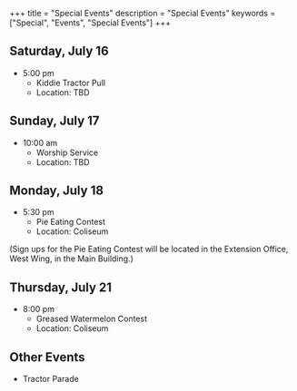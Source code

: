 +++
title = "Special Events"
description = "Special Events"
keywords = ["Special", "Events", "Special Events"]
+++

## Saturday, July 16 
* 5:00 pm
    * Kiddie Tractor Pull
    * Location: TBD


## Sunday, July 17
* 10:00 am
    * Worship Service
    * Location: TBD

## Monday, July 18
* 5:30 pm
    * Pie Eating Contest
    * Location: Coliseum

(Sign ups for the Pie Eating Contest will be located in the Extension Office, West Wing, in the Main Building.)

## Thursday, July 21
* 8:00 pm
    * Greased Watermelon Contest
    * Location: Coliseum


## Other Events

* Tractor Parade
